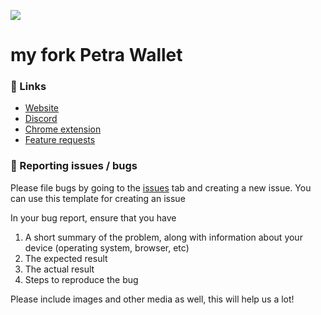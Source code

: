 ![](https://pbs.twimg.com/profile_banners/1553173121586249728/1666028736/1500x500)

# my fork Petra Wallet

### 🔗 Links 

- [Website](https://petra.app/)
- [Discord](https://discord.gg/petrawallet)
- [Chrome extension](https://chrome.google.com/webstore/detail/petra-aptos-wallet/ejjladinnckdgjemekebdpeokbikhfci)
- [Feature requests](https://feedback.petra.app)


### 🐛 Reporting issues / bugs 

Please file bugs by going to the [issues](https://github.com/aptos-labs/petra-wallet/issues) tab and creating a new issue. You can use this template for creating an issue

In your bug report, ensure that you have

1. A short summary of the problem, along with information about your device (operating system, browser, etc)
2. The expected result
3. The actual result
4. Steps to reproduce the bug

Please include images and other media as well, this will help us a lot!
